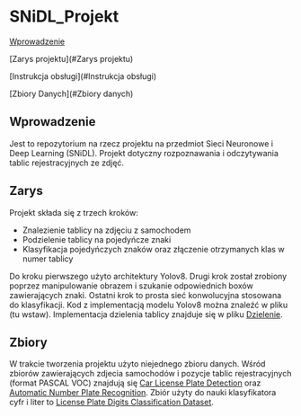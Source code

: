 # SNiDL_Projekt

[Wprowadzenie](#Wprowadzenie)

[Zarys projektu](#Zarys projektu)

[Instrukcja obsługi](#Instrukcja obsługi)

[Zbiory Danych](#Zbiory danych)



## Wprowadzenie

Jest to repozytorium na rzecz projektu na przedmiot Sieci Neuronowe i Deep Learning (SNiDL). Projekt dotyczny rozpoznawania i odczytywania tablic rejestracyjnych ze zdjęć.


## Zarys

Projekt składa się z trzech kroków:

+ Znalezienie tablicy na zdjęciu z samochodem
+ Podzielenie tablicy na pojedyńcze znaki
+ Klasyfikacja pojedyńczych znaków oraz złączenie otrzymanych klas w numer tablicy

Do kroku pierwszego użyto architektury Yolov8. Drugi krok został zrobiony poprzez manipulowanie obrazem i szukanie odpowiednich boxów zawierających znaki. Ostatni krok to prosta sieć konwolucyjna stosowana do klasyfikacji. Kod z implementacją modelu Yolov8 można znaleźć w pliku (tu wstaw). Implementacja dzielenia tablicy znajduje się w pliku [Dzielenie](Dzielenie.ipynb).



## Zbiory
W trakcie tworzenia projektu użyto niejednego zbioru danych. Wśród zbiorów zawierających zdjecia samochodów i pozycje tablic rejestracyjnych (format PASCAL VOC) znajdują się [Car License Plate Detection](https://www.kaggle.com/datasets/andrewmvd/car-plate-detection) oraz [Automatic Number Plate Recognition](https://www.kaggle.com/datasets/aslanahmedov/number-plate-detection). Zbiór użyty do nauki klasyfikatora cyfr i liter to [License Plate Digits Classification Dataset](https://www.kaggle.com/datasets/aladdinss/license-plate-digits-classification-dataset).
